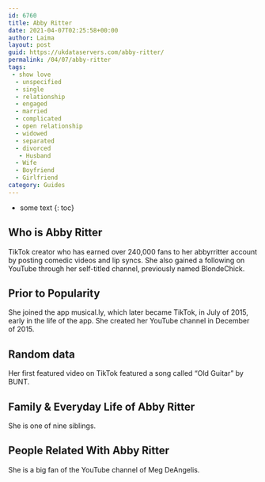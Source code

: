 ```yaml
---
id: 6760
title: Abby Ritter
date: 2021-04-07T02:25:58+00:00
author: Laima
layout: post
guid: https://ukdataservers.com/abby-ritter/
permalink: /04/07/abby-ritter
tags:
 - show love
  - unspecified
  - single
  - relationship
  - engaged
  - married
  - complicated
  - open relationship
  - widowed
  - separated
  - divorced
   - Husband
  - Wife
  - Boyfriend
  - Girlfriend
category: Guides
---
```


* some text
{: toc}


## Who is Abby Ritter
                  
                  
                  
TikTok creator who has earned over 240,000 fans to her abbyrritter account by posting comedic videos and lip syncs. She also gained a following on YouTube through her self-titled channel, previously named BlondeChick.
                  
              
            
              
            
                
                
                
## Prior to Popularity
                  
                  
                  
She joined the app musical.ly, which later became TikTok, in July of 2015, early in the life of the app. She created her YouTube channel in December of 2015. 
                  
              
            
              
            
                
                
                
## Random data
                  
                  
                  
Her first featured video on TikTok featured a song called &#8220;Old Guitar&#8221; by BUNT. 
                  
              
            
              
            
                
                
                
## Family & Everyday Life of Abby Ritter
                  
                  
                  
She is one of nine siblings.
                  
              
            
              
            
                
                
                
## People Related With Abby Ritter
                  
                  
                  
She is a big fan of the YouTube channel of Meg DeAngelis.
                  
              
            
              
            
                
              
            
              
              
            
            
              
            
          
          
          